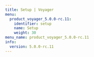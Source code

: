 ```yaml
---
title: Setup | Voyager
menu:
  product_voyager_5.0.0-rc.11:
    identifier: setup
    name: Setup
    weight: 30
menu_name: product_voyager_5.0.0-rc.11
info:
  version: 5.0.0-rc.11
---
```


